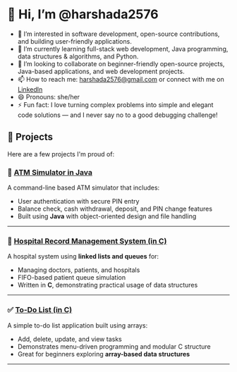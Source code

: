 # 👋 Hi, I’m @harshada2576

- 👀 I’m interested in software development, open-source contributions, and building user-friendly applications.
- 🌱 I’m currently learning full-stack web development, Java programming, data structures & algorithms, and Python.
- 💞️ I’m looking to collaborate on beginner-friendly open-source projects, Java-based applications, and web development projects.
- 📫 How to reach me: [harshada2576@gmail.com](mailto:harshada2576@gmail.com) or connect with me on [LinkedIn](https://www.linkedin.com/in/harshada-avhad-726bba346/)
- 😄 Pronouns: she/her
- ⚡ Fun fact: I love turning complex problems into simple and elegant code solutions — and I never say no to a good debugging challenge!

<!---
harshada2576/harshada2576 is a ✨ special ✨ repository because its `README.md` (this file) appears on your GitHub profile.
You can click the Preview link to take a look at your changes.
--->

## 📌 Projects

Here are a few projects I'm proud of:

### 🚀 [ATM Simulator in Java](https://github.com/harshada2576/Java_Projects/tree/main/ATMAPP)
A command-line based ATM simulator that includes:
- User authentication with secure PIN entry
- Balance check, cash withdrawal, deposit, and PIN change features
- Built using **Java** with object-oriented design and file handling

---

### 🏥 [Hospital Record Management System (in C)](https://github.com/harshada2576/Data-Structures-/blob/main/HospitalRecordManagementSystem.c)
A hospital system using **linked lists and queues** for:
- Managing doctors, patients, and hospitals
- FIFO-based patient queue simulation
- Written in **C**, demonstrating practical usage of data structures

---

### ✅ [To-Do List (in C)](https://github.com/harshada2576/Data-Structures-/blob/main/To_Do_List.c)
A simple to-do list application built using arrays:
- Add, delete, update, and view tasks
- Demonstrates menu-driven programming and modular C structure
- Great for beginners exploring **array-based data structures**

---
